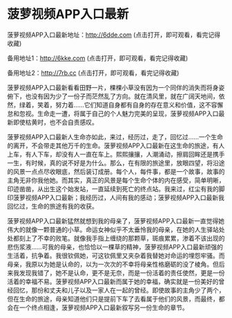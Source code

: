 # 菠萝视频APP入口最新


菠萝视频APP入口最新地址：http://6dde.com (点击打开，即可观看，看完记得收藏)

备用地址1：http://6kke.com (点击打开，即可观看，看完记得收藏)

备用地址2：http://7rb.cc (点击打开，即可观看，看完记得收藏)



菠萝视频APP入口最新看看田野一片，棵棵小草没有因为一个同伴的消失而将身姿俯下，也没有因为少了一份子而茫然乱了方向。就在清风里，就在广阔天地间，依然，绿着，笑着，努力着……它们知道自身都有自身的存在意义和价值，这不容懈怠和忽视。生命走一遭，将属于自己的个人魅力完美的呈现，菠萝视频APP入口最新即使枯黄时，也不会自责感叹。

菠萝视频APP入口最新人生命亦如此，来过，经历过，走了，回忆过……一个生命的离开，不会带走其他万千的生命。菠萝视频APP入口最新在这生命的旅途，有人上车，有人下车，却没有人一直在车上。熙熙攘攘，人潮涌动，擦肩回眸还是携手一生，有时候，真的说不好是为什么。那么，在有限的旅途里，放眼四望，将沿途的风景一点点尽收眼底，然后装订成册。每个人，每件事，都是一个故事，故事的主角无非你我他她。而其实，真正的风景是每个生命个体的内在感受，简单明晰，印迹凿凿，从出生这个始发站，一直延续到死亡的终点站。我来过，红尘有我的脚印菠萝视频APP入口最新；我经历过，人间有我的感动；菠萝视频APP入口最新我回忆过，生命的旅途有我的收获。

菠萝视频APP入口最新猛然就想到我的母亲了，菠萝视频APP入口最新一直觉得她伟大的就像一颗普通的小草。命运女神似乎不太垂怜我的母亲，在她的人生驿站处处都刻上了不幸的败笔。就像我手指上缠绕的那颗草，斑痕累累，渗着不该出现的悲伤浆液……可我的母亲，也恰恰以一棵草的精神，菠萝视频APP入口最新顽强的生活着，抗争着。我很钦佩她，可这钦佩里又夹杂着我替她对命运的埋怨牢骚。而母亲，我原以为她是认命的，以为一次次的不幸将母亲性格磨砺的没了棱角。但后来我发现我错了，她不是认命，更不是无奈，而是一份活着的责任使然，更是一份活着的幸福不易。菠萝视频APP入口最新而属于她的幸福，确实就是一份美好的曾经回忆，那份和丈夫和儿子以及一家人在一起的曾经。即使故事的主角少了两个，但在生命的旅途，母亲知道他们只是提前下车了去看属于他们的风景，而最终，都会在一个终点相逢，菠萝视频APP入口最新叙写另一份生命的章节。
